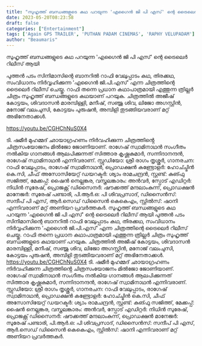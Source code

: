 ```yaml
---
title: "സുഹൃത്ത് ബന്ധങ്ങളുടെ കഥ പറയുന്ന 'എഗൈൻ ജി പി എസ്' ന്റെ ട്രൈലെർ റിലീസ് ആയി"
date: 2023-05-20T08:23:58
draft: false
categories: ["Entertainment"]
tags: ['Again GPS TRAILER', 'PUTHAN PADAM CINEMAS', 'RAPHY VELUPADAM']
author: "Beaumaris"
---
```


സുഹൃത്ത് ബന്ധങ്ങളുടെ കഥ പറയുന്ന 'എഗൈൻ ജി പി എസ്' ന്റെ ട്രൈലെർ റിലീസ് ആയി

പുത്തൻ പടം സിനിമാസിന്റെ ബാനറിൽ റാഫി വേലുപ്പാടം കഥ, തിരക്കഥ, സംവിധാനം നിർവ്വഹിക്കുന്ന 'എഗൈൻ ജി.പി.എസ്' എന്ന ചിത്രത്തിന്റെ ട്രൈലെർ റിലീസ് ചെയ്തു. റാഫി തന്നെ പ്രധാന കഥാപാത്രമായി എത്തുന്ന ത്രില്ലർ ചിത്രം സുഹൃത്ത് ബന്ധങ്ങളുടെ കഥയാണ് പറയുക. ചിത്രത്തിൽ അജീഷ്‌ കോട്ടയം, ശിവദാസൻ മാരമ്പിള്ളി, മനീഷ്‌, സഞ്ജു ശിവ, ലിജോ അഗസ്റ്റിൻ, മനോജ്‌ വലംചുസി, കോട്ടയം പുരുഷൻ, അമ്പിളി തുടങ്ങിയവരാണ്‌ മറ്റ് അഭിനേതാക്കൾ.

https://youtu.be/CGHChNuS0X4

ടി. ഷമീർ മുഹമ്മദ്‌ ഛായാഗ്രഹണം നിർവഹിക്കുന്ന ചിത്രത്തിൻ്റെ ചിത്രസംയോജനം മിൽജോ ജോണിയാണ്. രാഗേഷ്‌ സ്വാമിനാഥൻ സംഗീതം നൽകിയ ഗാനങ്ങൾ ആലപിക്കുന്നത് സിത്താര കൃഷ്ണകുമാർ, സന്നിദാനന്ദൻ, രാഗേഷ്‌ സ്വാമിനാഥൻ എന്നിവരാണ്. സ്റ്റുഡിയോ: ശ്രീ രാഗം തൃശ്ശൂർ, ഗാനരചന: റാഫി വേലുപ്പാടം, രാഗേഷ്‌ സ്വാമിനാഥൻ, പ്രൊഡക്ഷൻ കണ്ട്രോളർ: ഹോച്ച്മിൻ കെ.സി, ചീഫ് അസോസിയേറ്റ് ഡയറക്ടർ: ശ്യാം രാമചന്ദ്രൻ, സ്റ്റണ്ട്: കുങ്ഫു സജിത്ത്, മേക്കപ്പ്: ഷൈൻ നെല്ലങ്കര, വസ്ത്രലങ്കാരം: അൻവർ, സ്പോട് എഡിറ്റർ: നിധിൻ സുരേഷ്, പ്രൊജക്റ്റ്‌ ഡിസൈനർ: ഷൗക്കത്ത് മന്ദലാംകുന്ന്, പ്രൊഡക്ഷൻ മാനേജർ: സുരേഷ് പണ്ടാരി, പി.ആർ.ഒ: പി ശിവപ്രസാദ്‌, ഡിസൈൻസ്: സന്ദീപ് പി എസ്, ആർ.സെഡ് ഡിസൈൻ കെകെഎം, സ്റ്റിൽസ്: ഷാനി എന്നിവരാണ് മറ്റ് അണിയറ പ്രവർത്തകർ.
സുഹൃത്ത് ബന്ധങ്ങളുടെ കഥ പറയുന്ന 'എഗൈൻ ജി പി എസ്' ന്റെ ട്രൈലെർ റിലീസ് ആയി പുത്തൻ പടം സിനിമാസിന്റെ ബാനറിൽ റാഫി വേലുപ്പാടം കഥ, തിരക്കഥ, സംവിധാനം നിർവ്വഹിക്കുന്ന 'എഗൈൻ ജി.പി.എസ്' എന്ന ചിത്രത്തിന്റെ ട്രൈലെർ റിലീസ് ചെയ്തു. റാഫി തന്നെ പ്രധാന കഥാപാത്രമായി എത്തുന്ന ത്രില്ലർ ചിത്രം സുഹൃത്ത് ബന്ധങ്ങളുടെ കഥയാണ് പറയുക. ചിത്രത്തിൽ അജീഷ്‌ കോട്ടയം, ശിവദാസൻ മാരമ്പിള്ളി, മനീഷ്‌, സഞ്ജു ശിവ, ലിജോ അഗസ്റ്റിൻ, മനോജ്‌ വലംചുസി, കോട്ടയം പുരുഷൻ, അമ്പിളി തുടങ്ങിയവരാണ്‌ മറ്റ് അഭിനേതാക്കൾ. https://youtu.be/CGHChNuS0X4 ടി. ഷമീർ മുഹമ്മദ്‌ ഛായാഗ്രഹണം നിർവഹിക്കുന്ന ചിത്രത്തിൻ്റെ ചിത്രസംയോജനം മിൽജോ ജോണിയാണ്. രാഗേഷ്‌ സ്വാമിനാഥൻ സംഗീതം നൽകിയ ഗാനങ്ങൾ ആലപിക്കുന്നത് സിത്താര കൃഷ്ണകുമാർ, സന്നിദാനന്ദൻ, രാഗേഷ്‌ സ്വാമിനാഥൻ എന്നിവരാണ്. സ്റ്റുഡിയോ: ശ്രീ രാഗം തൃശ്ശൂർ, ഗാനരചന: റാഫി വേലുപ്പാടം, രാഗേഷ്‌ സ്വാമിനാഥൻ, പ്രൊഡക്ഷൻ കണ്ട്രോളർ: ഹോച്ച്മിൻ കെ.സി, ചീഫ് അസോസിയേറ്റ് ഡയറക്ടർ: ശ്യാം രാമചന്ദ്രൻ, സ്റ്റണ്ട്: കുങ്ഫു സജിത്ത്, മേക്കപ്പ്: ഷൈൻ നെല്ലങ്കര, വസ്ത്രലങ്കാരം: അൻവർ, സ്പോട് എഡിറ്റർ: നിധിൻ സുരേഷ്, പ്രൊജക്റ്റ്‌ ഡിസൈനർ: ഷൗക്കത്ത് മന്ദലാംകുന്ന്, പ്രൊഡക്ഷൻ മാനേജർ: സുരേഷ് പണ്ടാരി, പി.ആർ.ഒ: പി ശിവപ്രസാദ്‌, ഡിസൈൻസ്: സന്ദീപ് പി എസ്, ആർ.സെഡ് ഡിസൈൻ കെകെഎം, സ്റ്റിൽസ്: ഷാനി എന്നിവരാണ് മറ്റ് അണിയറ പ്രവർത്തകർ.
